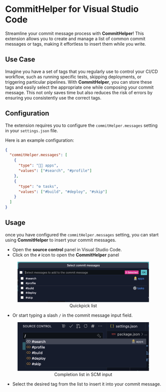 # CommitHelper for Visual Studio Code

Streamline your commit message process with **CommitHelper**! This extension allows you to create and manage a list of common commit messages or tags, making it effortless to insert them while you write.

## Use Case

Imagine you have a set of tags that you regularly use to control your CI/CD workflow, such as running specific tests, skipping deployments, or triggering particular pipelines. With **CommitHelper**, you can store these tags and easily select the appropriate one while composing your commit message. This not only saves time but also reduces the risk of errors by ensuring you consistently use the correct tags.

## Configuration

The extension requires you to configure the `commitHelper.messages` setting in your `settings.json` file.

Here is an example configuration:

```json
{
  "commitHelper.messages": [
    {
      "type": "👨‍💻 apps",
      "values": ["#search", "#profile"]
    },
    {
      "type": "⚙️ tasks",
      "values": ["#build", "#deploy", "#skip"]
    }
  ]
}
```

## Usage

once you have configured the `commitHelper.messages` setting, you can start using **CommitHelper** to insert your commit messages.

- Open the **source control** panel in Visual Studio Code.
- Click on the `#` icon to open the **CommitHelper** panel

<figure align="center">
  <img src="./assets/docs/quickpick-list.png" alt="Quickpick list" style="display: inline-block" />
  <figcaption>Quickpick list</figcaption>
</figure>

- Or start typing a slash `/` in the commit message input field.

<figure align="center">
  <img src="./assets/docs/completion-list.png" alt="Completion list in SCM input" style="display: inline-block" />
  <figcaption>Completion list in SCM input</figcaption>
</figure>

- Select the desired tag from the list to insert it into your commit message.
